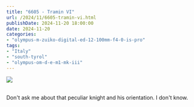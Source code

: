 ```yaml
---
title: "6605 - Tramin VI"
url: /2024/11/6605-tramin-vi.html
publishDate: 2024-11-20 18:00:00
date: 2024-11-20
categories:
- "olympus-m-zuiko-digital-ed-12-100mm-f4-0-is-pro"
tags:
- "Italy"
- "south-tyrol"
- "olympus-om-d-e-m1-mk-iii"
---
```

<div class="container">
<div class="center"><a target="_blank" href="https://d25zfm9zpd7gm5.cloudfront.net/1200x1200/2020/20200907_164003_lr.jpg"><img class="webfeedsFeaturedVisual" src="https://d25zfm9zpd7gm5.cloudfront.net/0600x0600/2020/20200907_164003_lr.jpg" /></a></div>
</div>
<br />

Don't ask me about that peculiar knight and his orientation.
I don't know.

